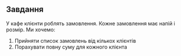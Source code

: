 ## Завдання
У кафе клієнти роблять замовлення. Кожне замовлення має напій і розмір. Ми хочемо:

1. Прийняти список замовлень від кількох клієнтів
2. Порахувати повну суму для кожного клієнта

